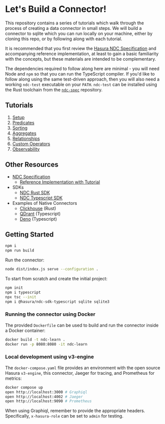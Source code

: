 # Let's Build a Connector!

This repository contains a series of tutorials which walk through the process of creating a data connector in small steps. We will build a connector to sqlite which you can run locally on your machine, either by cloning this repo, or by following along with each tutorial.

It is recommended that you first review the [Hasura NDC Specification](http://hasura.github.io/ndc-spec/) and accompanying reference implementation, at least to gain a basic familiarity with the concepts, but these materials are intended to be complementary.

The dependencies required to follow along here are minimal - you will need Node and `npm` so that you can run the TypeScript compiler. If you'd like to follow along using the same test-driven approach, then you will also need a working `ndc-test` executable on your `PATH`. `ndc-test` can be installed using the Rust toolchain from the [`ndc-spec`](https://github.com/hasura/ndc-spec) repository.

## Tutorials

1. [Setup](tutorials/1.setup.markdown)
1. [Predicates](tutorials/2.predicates.markdown)
1. [Sorting](tutorials/3.sorting.markdown)
1. [Aggregates](tutorials/4.aggregates.markdown)
1. [Relationships](tutorials/5.relationships.markdown)
1. [Custom Operators](tutorials/6.operators.markdown)
1. [Observability](tutorials/7.observability.markdown)

## Other Resources

- [NDC Specification](https://hasura.github.io/ndc-spec/specification/)
  - [Reference Implementation with Tutorial](https://github.com/hasura/ndc-spec/tree/main/ndc-reference/tests)
- SDKs
  - [NDC Rust SDK](https://github.com/hasura/ndc-hub)
  - [NDC Typescript SDK](https://github.com/hasura/ndc-sdk-typescript) 
- Examples of Native Connectors
  - [Clickhouse](https://github.com/hasura/ndc-clickhouse) (Rust)
  - [QDrant](https://github.com/hasura/ndc-qdrant) (Typescript)
  - [Deno](https://github.com/hasura/ndc-typescript-deno) (Typescript)

## Getting Started

```sh
npm i
npm run build
```

Run the connector:

```sh
node dist/index.js serve --configuration .
```

To start from scratch and create the initial project:

```sh
npm init
npm i typescript
npx tsc --init
npm i @hasura/ndc-sdk-typescript sqlite sqlite3
```

### Running the connector using Docker

The provided `Dockerfile` can be used to build and run the connector inside a Docker container:

```sh
docker build -t ndc-learn .
docker run -p 8080:8080 -it ndc-learn
```

### Local development using v3-engine

The `docker-compose.yaml` file provides an environment with the open source Hasura `v3-engine`, this connector, Jaeger for tracing, and Prometheus for metrics:

```sh
docker compose up
open http://localhost:3000 # Graphiql
open http://localhost:4002 # Jaeger
open http://localhost:9090 # Prometheus
```

When using Graphiql, remember to provide the appropriate headers. Specifically, `x-hasura-role` can be set to `admin` for testing.